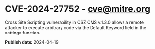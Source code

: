 # CVE-2024-27752 - cve@mitre.org

Cross Site Scripting vulnerability in CSZ CMS v.1.3.0 allows a remote attacker to execute arbitrary code via the Default Keyword field in the settings function.

**Publish date:** 2024-04-19
